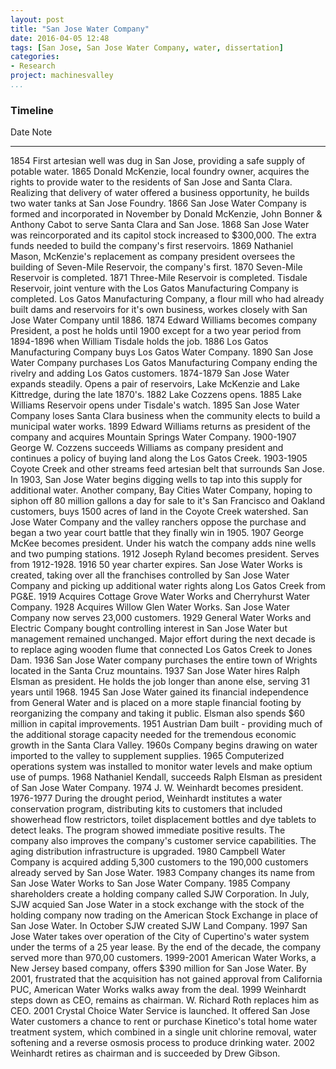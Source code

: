 ```yaml
---
layout: post
title: "San Jose Water Company"
date: 2016-04-05 12:48
tags: [San Jose, San Jose Water Company, water, dissertation]
categories: 
- Research
project: machinesvalley
...
```


### Timeline

Date        Note
----        ----
1854        First artesian well was dug in San Jose, providing a safe supply of potable water.
1865        Donald McKenzie, local foundry owner, acquires the rights to provide water to the residents of San Jose and Santa Clara. Realizing that delivery of water offered a business opportunity, he builds two water tanks at San Jose Foundry.
1866        San Jose Water Company is formed and incorporated in November by Donald McKenzie, John Bonner & Anthony Cabot to serve Santa Clara and San Jose.
1868        San Jose Water was reincorporated and its capitol stock increased to $300,000. The extra funds needed to build the company's first reservoirs.
1869        Nathaniel Mason, McKenzie's replacement as company president oversees the building of Seven-Mile Reservoir, the company's first.
1870        Seven-Mile Reservoir is completed.
1871        Three-Mile Reservoir is completed. Tisdale Reservoir, joint venture with the Los Gatos Manufacturing Company is completed. Los Gatos Manufacturing Company, a flour mill who had already built dams and reservoirs for it's own business, workes closely with San Jose Water Company until 1886.
1874        Edward Williams becomes company President, a post he holds until 1900 except for a two year period from 1894-1896 when William Tisdale holds the job.
1886        Los Gatos Manufacturing Company buys Los Gatos Water Company.
1890        San Jose Water Company purchases Los Gatos Manufacturing Company ending the rivelry and adding Los Gatos customers.
1874-1879	  San Jose Water expands steadily. Opens a pair of reservoirs, Lake McKenzie and Lake Kittredge, during the late 1870's.
1882        Lake Cozzens opens.
1885        Lake Williams Reservoir opens under Tisdale's watch.
1895        San Jose Water Company loses Santa Clara business when the community elects to build a municipal water works.
1899        Edward Williams returns as president of the company and acquires Mountain Springs Water Company.
1900-1907   George W. Cozzens succeeds Williams as company president and continues a policy of buying land along the Los Gatos Creek.
1903-1905   Coyote Creek and other streams feed artesian belt that surrounds San Jose. In 1903, San Jose Water begins digging wells to tap into this supply for additional water. Another company, Bay Cities Water Company, hoping to siphon off 80 million gallons a day for sale to it's San Francisco and Oakland customers, buys 1500 acres of land in the Coyote Creek watershed. San Jose Water Company and the valley ranchers oppose the purchase and began a two year court battle that they finally win in 1905.
1907        George McKee becomes president. Under his watch the company adds nine wells and two pumping stations.
1912        Joseph Ryland becomes president. Serves from 1912-1928.
1916        50 year charter expires. San Jose Water Works is created, taking over all the franchises controlled by San Jose Water Company and picking up additional water rights along Los Gatos Creek from PG&E.
1919        Acquires Cottage Grove Water Works and Cherryhurst Water Company.
1928        Acquires Willow Glen Water Works. San Jose Water Company now serves 23,000 customers.
1929        General Water Works and Electric Company bought controlling interest in San Jose Water but management remained unchanged. Major effort during the next decade is to replace aging wooden flume that connected Los Gatos Creek to Jones Dam.
1936        San Jose Water company purchases the entire town of Wrights located in the Santa Cruz mountains.
1937        San Jose Water hires Ralph Elsman as president. He holds the job longer than anone else, serving 31 years until 1968.
1945        San Jose Water gained its financial independence from General Water and is placed on a more staple financial footing by reorganizing the company and taking it public. Elsman also spends $60 million in capital improvements.
1951        Austrian Dam built - providing much of the additional storage capacity needed for the tremendous economic growth in the Santa Clara Valley.
1960s       Company begins drawing on water imported to the valley to supplement supplies.
1965        Computerized operations system was installed to monitor water levels and make optium use of pumps.
1968        Nathaniel Kendall, succeeds Ralph Elsman as president of San Jose Water Company.
1974        J. W. Weinhardt becomes president.
1976-1977   During the drought period, Weinhardt institutes a water conservation program, distributing kits to customers that included showerhead flow restrictors, toilet displacement bottles and dye tablets to detect leaks. The program showed immediate positive results. The company also improves the company's customer service capabilities. The aging distribution infrastructure is upgraded.
1980        Campbell Water Company is acquired adding 5,300 customers to the 190,000 customers already served by San Jose Water.
1983        Company changes its name from San Jose Water Works to San Jose Water Company.
1985        Company shareholders create a holding company called SJW Corporation. In July, SJW acquied San Jose Water in a stock exchange with the stock of the holding company now trading on the American Stock Exchange in place of San Jose Water. In October SJW created SJW Land Company.
1997        San Jose Water takes over operation of the City of Cupertino's water system under the terms of a 25 year lease. By the end of the decade, the company served more than 970,00 customers.
1999-2001	American Water Works, a New Jersey based company, offers $390 million for San Jose Water. By 2001, frustrated that the acquisition has not gained approval from California PUC, American Water Works walks away from the deal.
1999        Weinhardt steps down as CEO, remains as chairman. W. Richard Roth replaces him as CEO.
2001        Crystal Choice Water Service is launched. It offered San Jose Water customers a chance to rent or purchase Kinetico's total home water treatment system, which combined in a single unit chlorine removal, water softening and a reverse osmosis process to produce drinking water.
2002        Weinhardt retires as chairman and is succeeded by Drew Gibson.


